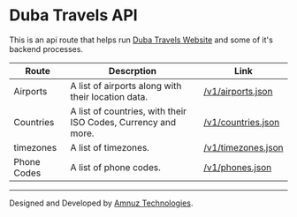 # Duba Travels API

This is an api route that helps run [Duba Travels Website](https://www.dubauae.com) and some of it's backend processes.

| Route | Descrption | Link |
| --- | --- | --- |
| Airports | A list of airports along with their location data. | [/v1/airports.json](/v1/airports.json) |
| Countries | A list of countries, with their ISO Codes, Currency and more. | [/v1/countries.json](/v1/countries.json) |
| timezones | A list of timezones. | [/v1/timezones.json](/v1/timezones.json) |
| Phone Codes | A list of phone codes. | [/v1/phones.json](/v1/phones.json) |

---

Designed and Developed by [Amnuz Technologies](https://www.amnuz.com/?utm=dubatravels).
